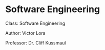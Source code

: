 Software Engineering
=====================

Class: Software Engineering  

Author: Victor Lora 

Professor: Dr. Cliff Kussmaul  

